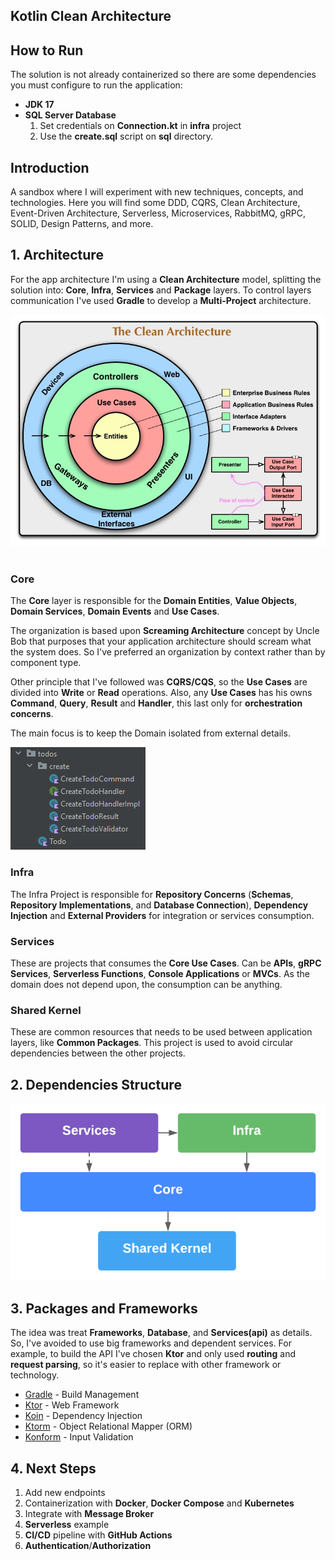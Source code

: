 ## Kotlin Clean Architecture

## How to Run
The solution is not already containerized so there are some dependencies you must configure to run the application:
- **JDK 17**
- **SQL Server Database**
  1. Set credentials on **Connection.kt** in **infra** project
  2. Use the **create.sql** script on **sql** directory.

## Introduction

A sandbox where I will experiment with new techniques, concepts, and technologies. Here you will find some DDD, CQRS, Clean Architecture, Event-Driven Architecture, Serverless, Microservices, RabbitMQ, gRPC, SOLID, Design Patterns, and more.

## 1. Architecture

For the app architecture I'm using a **Clean Architecture** model, splitting the solution into: **Core**, **Infra**, **Services** and **Package** layers. To control layers communication I've used **Gradle** to develop a **Multi-Project** architecture.

![alt text](images/CleanArchitecture.jpg "Clean Architecture by Uncle Bob")
<br>
<br>

### Core
The **Core** layer is responsible for the **Domain Entities**, **Value Objects**, **Domain Services**, **Domain Events** and **Use Cases**.

The organization is based upon **Screaming Architecture** concept by Uncle Bob that purposes that your application architecture should scream what the system does. So I've preferred an organization by context rather than by component type.

Other principle that I've followed was **CQRS/CQS**, so the **Use Cases** are divided into **Write** or **Read** operations. Also, any **Use Cases** has his owns **Command**, **Query**, **Result** and **Handler**, this last only for **orchestration concerns**.

The main focus is to keep the Domain isolated from external details.
<br>

![alt text](images/ScreamingArchitectureStructure.png "Screaming Architecture by Uncle Bob")

### Infra
The Infra Project is responsible for **Repository Concerns** (**Schemas**, **Repository Implementations**, and **Database Connection**), **Dependency Injection** and **External Providers** for integration or services consumption.

### Services
These are projects that consumes the **Core Use Cases**. Can be **APIs**, **gRPC Services**, **Serverless Functions**, **Console Applications** or **MVCs**. As the domain does not depend upon, the consumption can be anything.

### Shared Kernel
These are common resources that needs to be used between application layers, like **Common Packages**. This project is used to avoid circular dependencies between the other projects.

## 2. Dependencies Structure

![alt text](images/Dependencies.png "Dependencies Structure")

## 3. Packages and Frameworks
The idea was treat **Frameworks**, **Database**, and **Services(api)** as details. So, I've avoided to use big frameworks and dependent services. For example, to build the API I've chosen **Ktor** and only used **routing** and **request parsing**, so it's easier to replace with other framework or technology.

- [Gradle](https://gradle.org/) - Build Management
- [Ktor](https://ktor.io/) - Web Framework
- [Koin](https://insert-koin.io/) - Dependency Injection
- [Ktorm](https://www.ktorm.org/) - Object Relational Mapper (ORM)
- [Konform](https://www.konform.io/) - Input Validation

## 4. Next Steps
1. Add new endpoints
2. Containerization with **Docker**, **Docker Compose** and **Kubernetes**
3. Integrate with **Message Broker**
4. **Serverless** example
5. **CI/CD** pipeline with **GitHub Actions**
6. **Authentication**/**Authorization**
